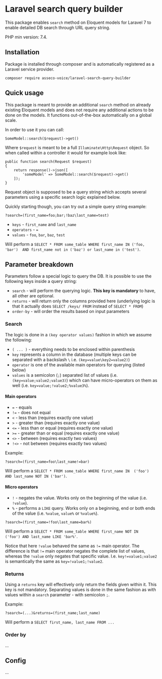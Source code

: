 # Laravel search query builder

This package enables ``search`` method on Eloquent models for 
Laravel 7 to enable detailed DB search through URL query string. 

PHP min version: 7.4.

## Installation

Package is installed through composer and is automatically registered
as a Laravel service provider.

``composer require asseco-voice/laravel-search-query-builder``

## Quick usage

This package is meant to provide an additional ``search`` method on already existing 
Eloquent models and does not require any additional actions to be done on the models.
It functions out-of-the-box automatically on a global scale.
 
In order to use it you can call:

```
SomeModel::search($request)->get()
```

Where ``$request`` is meant to be a full `Illuminate\Http\Request` object.
So when called within a controller it would for example look like:

    public function search(Request $request)
    {
        return response()->json([
            'someModel' => SomeModel::search($request)->get()
        ]);
    }
    
Request object is supposed to be a query string which accepts several parameters
using a specific search logic explained below.

Quickly starting though, you can try out a simple query string example:

```
?search=(first_name=foo;bar;!baz\last_name=test)
```

- ``keys`` - `first_name` and `last_name`
- ``operators`` - `=`
- ``values`` - `foo`, `bar`, `baz`, `test`

Will perform a ``SELECT * FROM some_table WHERE first_name IN ('foo, 'bar') 
AND first_name not in ('baz') or last_name in ('test')``.

## Parameter breakdown
Parameters follow a special logic to query the DB. It is possible to use the following
keys inside a query string:

- ``search`` - will perform the querying logic. **This key is mandatory** to have, 
all other are optional.
- ``returns`` - will return only the columns provided here (underlying logic is that 
it actually does `SELECT /keys/ FROM` instead of `SELECT * FROM`)
- ``order-by`` - will order the results based on input parameters

### Search

The logic is done in a ``(key operator values)`` fashion in which we assume the 
following:

- ``( ... )`` - everything needs to be enclosed within parenthesis
- `key` represents a column in the database (multiple keys can be separated with a 
backslash ``\`` i.e. `(key=value\key2=value2)`)
- ``operator`` is one of the available main operators for querying (listed below)
- ``values`` is a semicolon (`;`) separated list of values 
(i.e. `(key=value;value2;value3)`) which
can have micro-operators on them as well (i.e. `key=value;!value2;%value3%`). 

#### Main operators

- `=` - equals
- `!=` - does not equal
- `<` - less than (requires exactly one value)
- `>` - greater than (requires exactly one value)
- `<=` - less than or equal (requires exactly one value)
- `>=` - greater than or equal (requires exactly one value)
- `<>` - between (requires exactly two values)
- `!<>` - not between (requires exactly two values)

Example:

```
?search=(first_name=foo\last_name!=bar)
```

Will perform a ``SELECT * FROM some_table WHERE first_name IN 
('foo') AND last_name NOT IN ('bar')``.

#### Micro operators

- `!` - negates the value. Works only on the beginning of the value (i.e. `!value`).
- `%` - performs a `LIKE` query. Works only on a beginning, end or both ends of the 
value (i.e. `%value`, `value%` or `%value%`).

```
?search=(first_name=!foo\last_name=bar%)
```

Will perform a ``SELECT * FROM some_table WHERE first_name NOT IN 
('foo') AND last_name LIKE 'bar%'``.

Notice that here ``!value`` behaved the same as ``!=`` main operator. The difference
is that ``!=`` main operator negates the complete list of values, whereas the 
``!value`` only negates that specific value. I.e. `key!=value1;value2` is semantically
the same as ``key=!value1;!value2``.

### Returns

Using a ``returns`` key will effectively only return the fields given within it.
This key is not mandatory. Separating values is done in the same fashion as with
values within a ``search`` parameter - with semicolon `;`.

Example:

```
?search=(...)&returns=(first_name;last_name)
```

Will perform a ``SELECT first_name, last_name FROM ...``

### Order by

...

## Config 

...
